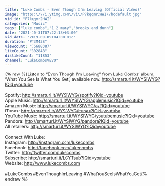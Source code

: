 ```yaml
---
title: "Luke Combs - Even Though I'm Leaving (Official Video)"
image: "https:\/\/i.ytimg.com\/vi\/P7kqqmr2HWI\/hqdefault.jpg"
vid_id: "P7kqqmr2HWI"
categories: "Music"
tags: ["luke combs","1 2 many","brooks and dunn"]
date: "2021-10-31T07:22:13+03:00"
vid_date: "2019-09-09T04:00:01Z"
duration: "PT3M43S"
viewcount: "76688387"
likeCount: "302848"
dislikeCount: "11853"
channel: "LukeCombsVEVO"
---
```

{% raw %}Listen to “Even Though I'm Leaving” from Luke Combs’ album, ‘What You See Is What You Get’, available now: <a rel="nofollow" target="blank" href="http://smarturl.it/WYSIWYG?IQid=youtube">http://smarturl.it/WYSIWYG?IQid=youtube</a><br /> <br />Spotify: <a rel="nofollow" target="blank" href="http://smarturl.it/WYSIWYG/spotify?IQid=youtube">http://smarturl.it/WYSIWYG/spotify?IQid=youtube</a><br />Apple Music: <a rel="nofollow" target="blank" href="http://smarturl.it/WYSIWYG/applemusic?IQid=youtube">http://smarturl.it/WYSIWYG/applemusic?IQid=youtube</a><br />Amazon Music: <a rel="nofollow" target="blank" href="http://smarturl.it/WYSIWYG/az?IQid=youtube">http://smarturl.it/WYSIWYG/az?IQid=youtube</a><br />iTunes: <a rel="nofollow" target="blank" href="http://smarturl.it/WYSIWYG/itunes?IQid=youtube">http://smarturl.it/WYSIWYG/itunes?IQid=youtube</a><br />YouTube Music: <a rel="nofollow" target="blank" href="http://smarturl.it/WYSIWYG/youtubemusic?IQid=youtube">http://smarturl.it/WYSIWYG/youtubemusic?IQid=youtube</a><br />Pandora: <a rel="nofollow" target="blank" href="http://smarturl.it/WYSIWYG/pandora?IQid=youtube">http://smarturl.it/WYSIWYG/pandora?IQid=youtube</a><br />All retailers: <a rel="nofollow" target="blank" href="http://smarturl.it/WYSIWYG?IQid=youtube">http://smarturl.it/WYSIWYG?IQid=youtube</a><br /> <br />Connect With Luke: <br />Instagram: <a rel="nofollow" target="blank" href="http://instagram.com/lukecombs">http://instagram.com/lukecombs</a><br />Facebook: <a rel="nofollow" target="blank" href="http://facebook.com/lukecombs">http://facebook.com/lukecombs</a><br />Twitter: <a rel="nofollow" target="blank" href="http://twitter.com/lukecombs">http://twitter.com/lukecombs</a><br />Subscribe: <a rel="nofollow" target="blank" href="http://smarturl.it/LCYTsub?IQid=youtube">http://smarturl.it/LCYTsub?IQid=youtube</a><br />Website: <a rel="nofollow" target="blank" href="http://www.lukecombs.com">http://www.lukecombs.com</a>   <br /> <br />#LukeCombs #EvenThoughImLeaving #WhatYouSeeIsWhatYouGet{% endraw %}
